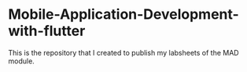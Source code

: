 # Mobile-Application-Development-with-flutter
This is the repository that I created to publish my labsheets of the MAD module.
